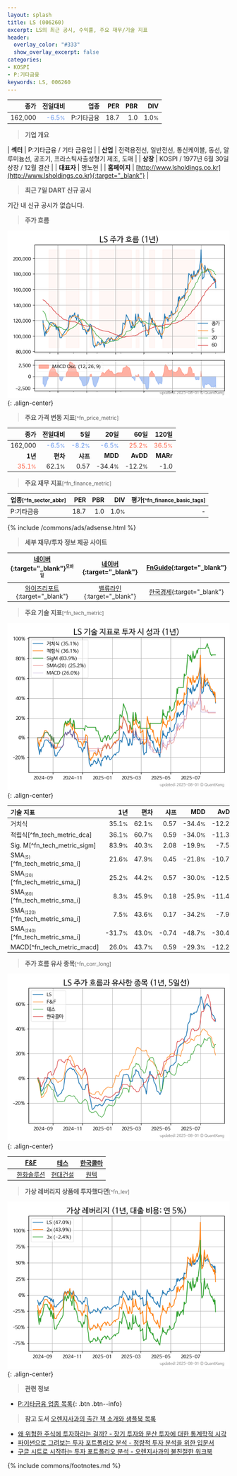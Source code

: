 ```yaml
---
layout: splash
title: LS (006260)
excerpt: LS의 최근 공시, 수익률, 주요 재무/기술 지표
header:
  overlay_color: "#333"
  show_overlay_excerpt: false
categories:
- KOSPI
- P:기타금융
keywords: LS, 006260
---
```


| **종가** | **전일대비** | **업종** | **PER** | **PBR** | **DIV** |
| -------: | -----------: | -------: | ------: | ------: | ------: |
| 162,000 | <span style="color: cornflowerblue">-6.5<small>%</small></span> | P:기타금융 | 18.7 | 1.0 | 1.0<small>%</small> |

<!-- more -->


> **기업 개요**<a id="company"></a>

| <span style="white-space:nowrap;">**섹터**</span> | P:기타금융 / 기타 금융업 |
| <span style="white-space:nowrap;">**산업**</span> | 전력용전선, 일반전선, 통신케이블, 동선, 알루미늄선, 공조기, 프라스틱사출성형기 제조, 도매 |
| <span style="white-space:nowrap;">**상장**</span> | KOSPI / 1977년 6월 30일 상장 / 12월 결산 |
| <span style="white-space:nowrap;">**대표자**</span> | 명노현 |
| <span style="white-space:nowrap;">**홈페이지**</span> | [http://www.lsholdings.co.kr](http://www.lsholdings.co.kr){:target="_blank"} |


> **최근 7일 DART 신규 공시**<a id="dart"></a>

기간 내 신규 공시가 없습니다.


> **주가 흐름**<a id="price"></a>

![006260](/stock/images/006260.png){: .align-center}


> **주요 가격 변동 지표**<small>[^fn_price_metric]</small>

| **종가** | **전일대비** | **5일** | **20일** | **60일** | **120일** |
| -------: | -----------: | ------: | -------: | -------: | --------: |
| 162,000 | <span style="color: cornflowerblue">-6.5<small>%</small></span> | <span style="color: cornflowerblue">-8.2<small>%</small></span> | <span style="color: cornflowerblue">-6.5<small>%</small></span> | <span style="color: tomato">25.2<small>%</small></span> | <span style="color: tomato">36.5<small>%</small></span> |
| **1년** | **편차** | **샤프** | **MDD** | **AvDD** | **MARr** |
| <span style="color: tomato">35.1<small>%</small></span> | 62.1<small>%</small> | 0.57 | -34.4<small>%</small> | -12.2<small>%</small> | -1.0 |


> **주요 재무 지표**<small>[^fn_finance_metric]</small>

| **업종**<small>[^fn_sector_abbr]</small> | **PER** | **PBR** | **DIV** | **평가**<small>[^fn_finance_basic_tags]</small> |
| :--------------------------------------- | ------: | ------: | ------: | ----------------------------------------------: |
| P:기타금융 | 18.7 | 1.0 | 1.0<small>%</small> | - |



{% include /commons/ads/adsense.html %}

> **세부 재무/투자 정보 제공 사이트**

| [네이버](https://m.stock.naver.com/domestic/stock/006260/finance/summary){:target="_blank"}<sup><small>모바일</small></sup> | [네이버](https://finance.naver.com/item/coinfo.naver?code=006260){:target="_blank"} | [FnGuide](https://comp.fnguide.com/SVO2/ASP/SVD_Invest.asp?gicode=A006260&MenuYn=Y){:target="_blank"} |
| :---: | :---: | :---: |
| [와이즈리포트](https://comp.wisereport.co.kr/company/c1040001.aspx?cmp_cd=006260){:target="_blank"} | [밸류라인](https://www.valueline.co.kr/finance/summary/006260){:target="_blank"} | [한국경제](https://markets.hankyung.com/stock/006260/financial-summary){:target="_blank"} |


> **주요 기술 지표**<small>[^fn_tech_metric]</small>


![006260](/stock/images/006260_tech.png){: .align-center}

| **기술 지표** | **1년** | **편차** | **샤프** | **MDD** | **AvDD** |
| :------------ | ------: | -----------: | -------: | ------: | -------: |
| 거치식 | 35.1<small>%</small> | 62.1<small>%</small> | 0.57 | -34.4<small>%</small> | -12.2<small>%</small> |
| 적립식[^fn_tech_metric_dca] | 36.1<small>%</small> | 60.7<small>%</small> | 0.59 | -34.0<small>%</small> | -11.3<small>%</small> |
| Sig. M[^fn_tech_metric_sigm] | 83.9<small>%</small> | 40.3<small>%</small> | 2.08 | -19.9<small>%</small> | -7.5<small>%</small> |
| SMA<small><sub>(5)</sub></small>[^fn_tech_metric_sma_i] | 21.6<small>%</small> | 47.9<small>%</small> | 0.45 | -21.8<small>%</small> | -10.7<small>%</small> |
| SMA<small><sub>(20)</sub></small>[^fn_tech_metric_sma_i] | 25.2<small>%</small> | 44.2<small>%</small> | 0.57 | -30.0<small>%</small> | -12.5<small>%</small> |
| SMA<small><sub>(60)</sub></small>[^fn_tech_metric_sma_i] | 8.3<small>%</small> | 45.9<small>%</small> | 0.18 | -25.9<small>%</small> | -11.4<small>%</small> |
| SMA<small><sub>(120)</sub></small>[^fn_tech_metric_sma_i] | 7.5<small>%</small> | 43.6<small>%</small> | 0.17 | -34.2<small>%</small> | -7.9<small>%</small> |
| SMA<small><sub>(240)</sub></small>[^fn_tech_metric_sma_i] | -31.7<small>%</small> | 43.0<small>%</small> | -0.74 | -48.7<small>%</small> | -30.4<small>%</small> |
| MACD[^fn_tech_metric_macd] | 26.0<small>%</small> | 43.7<small>%</small> | 0.59 | -29.3<small>%</small> | -12.2<small>%</small> |


> **주가 흐름 유사 종목**<a id="corr"></a><small>[^fn_corr_long]</small>

![006260](/stock/images/006260_corr.png){: .align-center}

|       | [F&F](/383220/) | [테스](/095610/) | [한국콜마](/161890/) |
| :---: | :------------------------------------: | :------------------------------------: | :------------------------------------: |
|       | [한화솔루션](/009830/) | [현대건설](/000720/) | [원텍](/336570/) |


> **가상 레버리지 상품에 투자했다면**<a id="2x"></a><small>[^fn_lev]</small>

![006260](/stock/images/006260_2x.png){: .align-center}


> **관련 정보**

- [P:기타금융 업종 목록](/stats/sector/kospi_업종_기타금융_종목/){: .btn .btn--info}

> **참고 도서** [오렌지사과의 출간 책 소개와 샘플북 목록](https://kongdori.tistory.com/691)

- [왜 위험한 주식에 투자하라는 걸까? - 장기 투자와 분산 투자에 대한 통계학적 시각](https://kongdori.tistory.com/421)
- [파이썬으로 그려보는 투자 포트폴리오 분석  - 정량적 투자 분석을 위한 입문서](https://kongdori.tistory.com/643)
- [구글 시트로 시작하는 투자 포트폴리오 분석 - 오렌지사과의 불친절한 워크북](https://kongdori.tistory.com/449)


{% include commons/footnotes.md %}